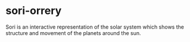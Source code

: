 # sori-orrery

Sori is an interactive representation of the solar system which shows the structure 
and movement of the planets around the sun. 
